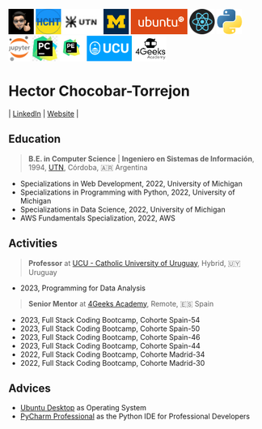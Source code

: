 <img src="./img/gravatar-hector.png"
     height="50"
     alt="Avatar de Héctor">
<img src="./img/logo-hcht-uk.jpg"
     width="50" height="50"
     alt="I stand with Ukraine">
<img src="./img/logo-utn.png"
     height="50"
     alt="Universidad Tecnológica Nacional">
<img src="./img/university-of-michigan.jpeg"
     height="50"
     alt="University of Michigan">
<img src="./img/logo-ubuntu.png"
     height="50"
     alt="Logo Ubuntu">
<img src="./img/logo-reactjs.png"
     height="50"
     alt="Logo React">
<img src="./img/logo-python.png"
     height="50"
     alt="Logo Python">
<img src="./img/logo-jupyter.svg"
     height="50"
     alt="Logo Jupyter">
<img src="./img/logo-pycharm.jpeg"
     height="50"
     alt="Logo PyCharm">
<img src="./img/logo-pycharm-edu.jpeg"
     height="50"
     alt="Logo PyCharm">
<img src="./img/logo-ucu.png"
     height="50"
     alt="Logo Catholic University of Uruguay">
<img src="./img/logo-4geeks.png"
     height="50"
     alt="Logo 4Geeks Academy">

# Hector Chocobar-Torrejon

| [LinkedIn](https://www.linkedin.com/in/hector-chocobar/) | [Website](https://chocobar.net) |

## Education

> **B.E. in Computer Science** | **Ingeniero en Sistemas de Información**, 1994, [UTN](https://www.frc.utn.edu.ar/), Córdoba, 🇦🇷 Argentina

- Specializations in Web Development, 2022, University of Michigan
- Specializations in Programming with Python, 2022, University of Michigan
- Specializations in Data Science, 2022, University of Michigan
- AWS Fundamentals Specialization, 2022, AWS

## Activities

> **Professor** at [UCU - Catholic University of Uruguay](https://ucu.edu.uy), Hybrid, 🇺🇾 Uruguay

- 2023, Programming for Data Analysis

> **Senior Mentor** at [4Geeks Academy](https://4geeksacademy.com/), Remote, 🇪🇸 Spain

- 2023, Full Stack Coding Bootcamp, Cohorte Spain-54
- 2023, Full Stack Coding Bootcamp, Cohorte Spain-50
- 2023, Full Stack Coding Bootcamp, Cohorte Spain-46
- 2023, Full Stack Coding Bootcamp, Cohorte Spain-44
- 2022, Full Stack Coding Bootcamp, Cohorte Madrid-34
- 2022, Full Stack Coding Bootcamp, Cohorte Madrid-30

## Advices

- [Ubuntu Desktop](https://ubuntu.com/download/desktop) as Operating System
- [PyCharm Professional](https://www.jetbrains.com/pycharm/download/) as the Python IDE for Professional Developers
